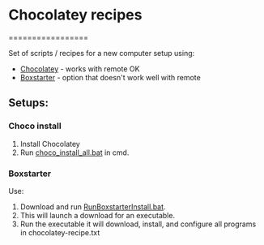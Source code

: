 # Chocolatey recipes
=================

Set of scripts / recipes for a new computer setup using:

* [Chocolatey](https://chocolatey.org/) - works with remote OK
* [Boxstarter](http://boxstarter.org/) - option that doesn't work well with remote

## Setups:

### Choco install

1. Install Chocolatey
2. Run [choco_install_all.bat](choco_install_all.bat) in cmd.

### Boxstarter

Use:
  1. Download and run [RunBoxstarterInstall.bat](RunBoxstarterInstall.bat).
  2. This will launch a download for an executable. 
  2. Run the executable it will download, install, and configure all programs in chocolatey-recipe.txt
